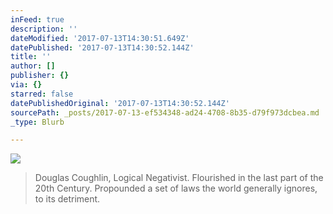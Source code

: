 ```yaml
---
inFeed: true
description: ''
dateModified: '2017-07-13T14:30:51.649Z'
datePublished: '2017-07-13T14:30:52.144Z'
title: ''
author: []
publisher: {}
via: {}
starred: false
datePublishedOriginal: '2017-07-13T14:30:52.144Z'
sourcePath: _posts/2017-07-13-ef534348-ad24-4708-8b35-d79f973dcbea.md
_type: Blurb

---
```

![](https://the-grid-user-content.s3-us-west-2.amazonaws.com/c5a069c8-fc09-4e58-a275-dcce53d37426.png)

> Douglas Coughlin, Logical Negativist. Flourished in the last part of the 20th Century. Propounded a set of laws the world generally ignores, to its detriment.